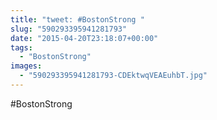 ```yaml
---
title: "tweet: #BostonStrong "
slug: "590293395941281793"
date: "2015-04-20T23:18:07+00:00"
tags:
  - "BostonStrong"
images:
  - "590293395941281793-CDEktwqVEAEuhbT.jpg"
---
```

#BostonStrong 